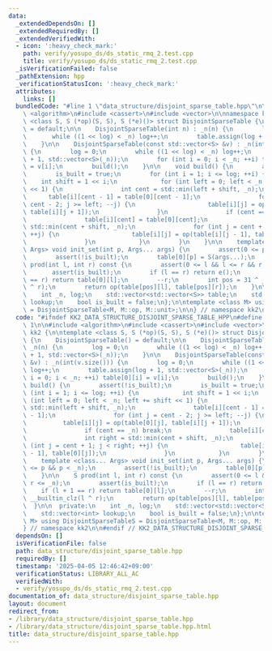 ```yaml
---
data:
  _extendedDependsOn: []
  _extendedRequiredBy: []
  _extendedVerifiedWith:
  - icon: ':heavy_check_mark:'
    path: verify/yosupo_ds/ds_static_rmq_2.test.cpp
    title: verify/yosupo_ds/ds_static_rmq_2.test.cpp
  _isVerificationFailed: false
  _pathExtension: hpp
  _verificationStatusIcon: ':heavy_check_mark:'
  attributes:
    links: []
  bundledCode: "#line 1 \"data_structure/disjoint_sparse_table.hpp\"\n\n\n\n#include\
    \ <algorithm>\n#include <cassert>\n#include <vector>\n\nnamespace kk2 {\n\ntemplate\
    \ <class S, S (*op)(S, S), S (*e)()> struct DisjointSparseTable {\n    DisjointSparseTable()\
    \ = default;\n\n    DisjointSparseTable(int n) : _n(n) {\n        log = 0;\n \
    \       while ((1 << log) < _n) log++;\n        table.assign(log + 1, std::vector<S>(_n));\n\
    \    }\n\n    DisjointSparseTable(const std::vector<S> &v) : _n(int(v.size()))\
    \ {\n        log = 0;\n        while ((1 << log) < _n) log++;\n        table.assign(log\
    \ + 1, std::vector<S>(_n));\n        for (int i = 0; i < _n; ++i) table[0][i]\
    \ = v[i];\n        build();\n    }\n\n    void build() {\n        assert(!is_built);\n\
    \        is_built = true;\n        for (int i = 1; i <= log; ++i) {\n        \
    \    int shift = 1 << i;\n            for (int left = 0; left < _n; left += shift\
    \ << 1) {\n                int cent = std::min(left + shift, _n);\n          \
    \      table[i][cent - 1] = table[0][cent - 1];\n                for (int j =\
    \ cent - 2; j >= left; --j) {\n                    table[i][j] = op(table[0][j],\
    \ table[i][j + 1]);\n                }\n                if (cent == _n) break;\n\
    \                table[i][cent] = table[0][cent];\n                int right =\
    \ std::min(cent + shift, _n);\n                for (int j = cent + 1; j < right;\
    \ ++j) {\n                    table[i][j] = op(table[i][j - 1], table[0][j]);\n\
    \                }\n            }\n        }\n    }\n\n    template <class...\
    \ Args> void init_set(int p, Args... args) {\n        assert(0 <= p && p < _n);\n\
    \        assert(!is_built);\n        table[0][p] = S(args...);\n    }\n\n    S\
    \ prod(int l, int r) const {\n        assert(0 <= l && l <= r && r <= _n);\n \
    \       assert(is_built);\n        if (l == r) return e();\n        if (l + 1\
    \ == r) return table[0][l];\n        --r;\n        int pos = 31 ^ __builtin_clz(l\
    \ ^ r);\n        return op(table[pos][l], table[pos][r]);\n    }\n\n  private:\n\
    \    int _n, log;\n    std::vector<std::vector<S>> table;\n    std::vector<int>\
    \ lookup;\n    bool is_built = false;\n};\n\ntemplate <class M> using DisjointSparseTableS\
    \ = DisjointSparseTable<M, M::op, M::unit>;\n\n} // namespace kk2\n\n\n"
  code: "#ifndef KK2_DATA_STRUCTURE_DISJOINT_SPARSE_TABLE_HPP\n#define KK2_DATA_STRUCTURE_DISJOINT_SPARSE_TABLE_HPP\
    \ 1\n\n#include <algorithm>\n#include <cassert>\n#include <vector>\n\nnamespace\
    \ kk2 {\n\ntemplate <class S, S (*op)(S, S), S (*e)()> struct DisjointSparseTable\
    \ {\n    DisjointSparseTable() = default;\n\n    DisjointSparseTable(int n) :\
    \ _n(n) {\n        log = 0;\n        while ((1 << log) < _n) log++;\n        table.assign(log\
    \ + 1, std::vector<S>(_n));\n    }\n\n    DisjointSparseTable(const std::vector<S>\
    \ &v) : _n(int(v.size())) {\n        log = 0;\n        while ((1 << log) < _n)\
    \ log++;\n        table.assign(log + 1, std::vector<S>(_n));\n        for (int\
    \ i = 0; i < _n; ++i) table[0][i] = v[i];\n        build();\n    }\n\n    void\
    \ build() {\n        assert(!is_built);\n        is_built = true;\n        for\
    \ (int i = 1; i <= log; ++i) {\n            int shift = 1 << i;\n            for\
    \ (int left = 0; left < _n; left += shift << 1) {\n                int cent =\
    \ std::min(left + shift, _n);\n                table[i][cent - 1] = table[0][cent\
    \ - 1];\n                for (int j = cent - 2; j >= left; --j) {\n          \
    \          table[i][j] = op(table[0][j], table[i][j + 1]);\n                }\n\
    \                if (cent == _n) break;\n                table[i][cent] = table[0][cent];\n\
    \                int right = std::min(cent + shift, _n);\n                for\
    \ (int j = cent + 1; j < right; ++j) {\n                    table[i][j] = op(table[i][j\
    \ - 1], table[0][j]);\n                }\n            }\n        }\n    }\n\n\
    \    template <class... Args> void init_set(int p, Args... args) {\n        assert(0\
    \ <= p && p < _n);\n        assert(!is_built);\n        table[0][p] = S(args...);\n\
    \    }\n\n    S prod(int l, int r) const {\n        assert(0 <= l && l <= r &&\
    \ r <= _n);\n        assert(is_built);\n        if (l == r) return e();\n    \
    \    if (l + 1 == r) return table[0][l];\n        --r;\n        int pos = 31 ^\
    \ __builtin_clz(l ^ r);\n        return op(table[pos][l], table[pos][r]);\n  \
    \  }\n\n  private:\n    int _n, log;\n    std::vector<std::vector<S>> table;\n\
    \    std::vector<int> lookup;\n    bool is_built = false;\n};\n\ntemplate <class\
    \ M> using DisjointSparseTableS = DisjointSparseTable<M, M::op, M::unit>;\n\n\
    } // namespace kk2\n\n#endif // KK2_DATA_STRUCTURE_DISJOINT_SPARSE_TABLE_HPP\n"
  dependsOn: []
  isVerificationFile: false
  path: data_structure/disjoint_sparse_table.hpp
  requiredBy: []
  timestamp: '2025-04-05 12:46:42+09:00'
  verificationStatus: LIBRARY_ALL_AC
  verifiedWith:
  - verify/yosupo_ds/ds_static_rmq_2.test.cpp
documentation_of: data_structure/disjoint_sparse_table.hpp
layout: document
redirect_from:
- /library/data_structure/disjoint_sparse_table.hpp
- /library/data_structure/disjoint_sparse_table.hpp.html
title: data_structure/disjoint_sparse_table.hpp
---
```

